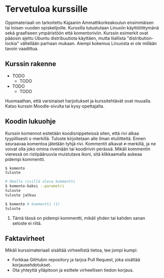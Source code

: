 # Tervetuloa kurssille

Oppimateriaali on tarkoitettu Kajaanin Ammattikorkeakoulun ensimmäisen tai toisen vuoden opiskelijoille. Kurssilla tutustutaan Linuxiin käyttöliittymänä sekä graafiseen ympäristöön että komentoriviin. Kurssin esimerkit ovat pääosin ajettu Ubuntu distribuutiota käyttäen, mutta liiallista "distribution-lockia" vältellään parhaan mukaan. Aiempi kokemus Linuxista ei ole millään tavoin vaadittua.



## Kurssin rakenne

* TODO
    * TODO
* TODO
    * TODO

Huomaathan, että varsinaiset harjoitukset ja kurssitehtävät ovat muualla. Katso kurssin Moodle-sivulta tai kysy opettajalta.



## Koodin lukuohje

Kurssin komennot esitetään koodisnippeteissä siten, että rivi alkaa tyypillisesti `$`-merkillä. Tuloste kirjoitetaan alle ilman etuliitteitä. Ennen seuraavaa komentoa jätetään tyhjä rivi. Kommentit alkavat `#`-merkillä, ja ne voivat olla joko omina riveinään tai koodirivin perässä. Mikäli kommentin vieressä on ristipääruuvia muistutava ikoni, sitä klikkaamalla aukeaa pidempi kommentti.

```sh
$ komento
tuloste

# Omalla rivillä oleva kommentti
$ komento-kaksi --parametri
tuloste
tuloste jatkuu

$ komento # kommentti (1)
tuloste
```

1. Tämä tässä on pidempi kommentti, mikäli yhden tai kahden sanan seloste ei riitä.



## Faktavirheet

Mikäli kurssimateriaali sisältää virheellistä tietoa, tee jompi kumpi:

* Forkkaa GitHubin repository ja tarjoa Pull Request, joka sisältää korjausehdotukset.
* Ota yhteyttä ylläpitoon ja esittele virheellisen tiedon korjaus.
